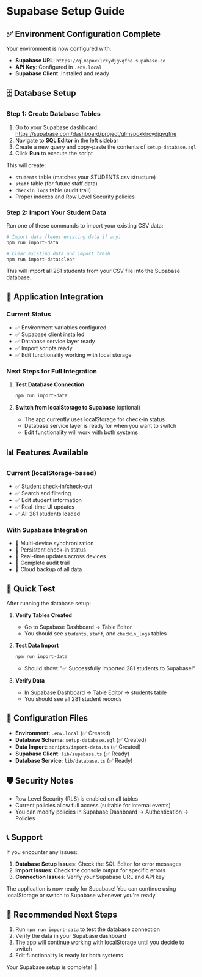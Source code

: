 # Supabase Setup Guide

## ✅ Environment Configuration Complete

Your environment is now configured with:
- **Supabase URL**: `https://qlmspoxklrcydjgvqfne.supabase.co`
- **API Key**: Configured in `.env.local`
- **Supabase Client**: Installed and ready

## 🗄️ Database Setup

### Step 1: Create Database Tables

1. Go to your Supabase dashboard: https://supabase.com/dashboard/project/qlmspoxklrcydjgvqfne
2. Navigate to **SQL Editor** in the left sidebar
3. Create a new query and copy-paste the contents of `setup-database.sql`
4. Click **Run** to execute the script

This will create:
- `students` table (matches your STUDENTS.csv structure)
- `staff` table (for future staff data)
- `checkin_logs` table (audit trail)
- Proper indexes and Row Level Security policies

### Step 2: Import Your Student Data

Run one of these commands to import your existing CSV data:

```bash
# Import data (keeps existing data if any)
npm run import-data

# Clear existing data and import fresh
npm run import-data:clear
```

This will import all 281 students from your CSV file into the Supabase database.

## 🔄 Application Integration

### Current Status
- ✅ Environment variables configured
- ✅ Supabase client installed
- ✅ Database service layer ready
- ✅ Import scripts ready
- ✅ Edit functionality working with local storage

### Next Steps for Full Integration

1. **Test Database Connection**
   ```bash
   npm run import-data
   ```

2. **Switch from localStorage to Supabase** (optional)
   - The app currently uses localStorage for check-in status
   - Database service layer is ready for when you want to switch
   - Edit functionality will work with both systems

## 📊 Features Available

### Current (localStorage-based)
- ✅ Student check-in/check-out
- ✅ Search and filtering
- ✅ Edit student information
- ✅ Real-time UI updates
- ✅ All 281 students loaded

### With Supabase Integration
- 🔄 Multi-device synchronization
- 🔄 Persistent check-in status
- 🔄 Real-time updates across devices
- 🔄 Complete audit trail
- 🔄 Cloud backup of all data

## 🚀 Quick Test

After running the database setup:

1. **Verify Tables Created**
   - Go to Supabase Dashboard → Table Editor
   - You should see `students`, `staff`, and `checkin_logs` tables

2. **Test Data Import**
   ```bash
   npm run import-data
   ```
   - Should show: "✅ Successfully imported 281 students to Supabase!"

3. **Verify Data**
   - In Supabase Dashboard → Table Editor → students table
   - You should see all 281 student records

## 🔧 Configuration Files

- **Environment**: `.env.local` (✅ Created)
- **Database Schema**: `setup-database.sql` (✅ Created)
- **Data Import**: `scripts/import-data.ts` (✅ Created)
- **Supabase Client**: `lib/supabase.ts` (✅ Ready)
- **Database Service**: `lib/database.ts` (✅ Ready)

## 🛡️ Security Notes

- Row Level Security (RLS) is enabled on all tables
- Current policies allow full access (suitable for internal events)
- You can modify policies in Supabase Dashboard → Authentication → Policies

## 📞 Support

If you encounter any issues:

1. **Database Setup Issues**: Check the SQL Editor for error messages
2. **Import Issues**: Check the console output for specific errors
3. **Connection Issues**: Verify your Supabase URL and API key

The application is now ready for Supabase! You can continue using localStorage or switch to Supabase whenever you're ready.

## 🎯 Recommended Next Steps

1. Run `npm run import-data` to test the database connection
2. Verify the data in your Supabase dashboard
3. The app will continue working with localStorage until you decide to switch
4. Edit functionality is ready for both systems

Your Supabase setup is complete! 🎉 